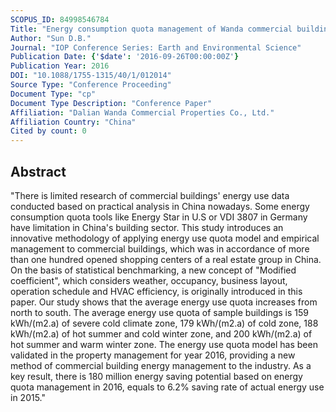 ```yaml
---
SCOPUS_ID: 84998546784
Title: "Energy consumption quota management of Wanda commercial buildings in China"
Author: "Sun D.B."
Journal: "IOP Conference Series: Earth and Environmental Science"
Publication Date: {'$date': '2016-09-26T00:00:00Z'}
Publication Year: 2016
DOI: "10.1088/1755-1315/40/1/012014"
Source Type: "Conference Proceeding"
Document Type: "cp"
Document Type Description: "Conference Paper"
Affiliation: "Dalian Wanda Commercial Properties Co., Ltd."
Affiliation Country: "China"
Cited by count: 0
---
```


## Abstract
"There is limited research of commercial buildings' energy use data conducted based on practical analysis in China nowadays. Some energy consumption quota tools like Energy Star in U.S or VDI 3807 in Germany have limitation in China's building sector. This study introduces an innovative methodology of applying energy use quota model and empirical management to commercial buildings, which was in accordance of more than one hundred opened shopping centers of a real estate group in China. On the basis of statistical benchmarking, a new concept of \"Modified coefficient\", which considers weather, occupancy, business layout, operation schedule and HVAC efficiency, is originally introduced in this paper. Our study shows that the average energy use quota increases from north to south. The average energy use quota of sample buildings is 159 kWh/(m2.a) of severe cold climate zone, 179 kWh/(m2.a) of cold zone, 188 kWh/(m2.a) of hot summer and cold winter zone, and 200 kWh/(m2.a) of hot summer and warm winter zone. The energy use quota model has been validated in the property management for year 2016, providing a new method of commercial building energy management to the industry. As a key result, there is 180 million energy saving potential based on energy quota management in 2016, equals to 6.2% saving rate of actual energy use in 2015."
